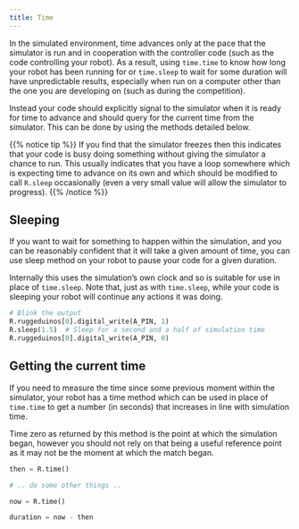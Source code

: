```yaml
---
title: Time
---
```


In the simulated environment, time advances only at the pace that the simulator is run and in cooperation with the controller code (such as the code controlling your robot). As a result, using `time.time` to know how long your robot has been running for or `time.sleep` to wait for some duration will have unpredictable results, especially when run on a computer other than the one you are developing on (such as during the competition).

Instead your code should explicitly signal to the simulator when it is ready for time to advance and should query for the current time from the simulator. This can be done by using the methods detailed below.

{{% notice tip %}}
If you find that the simulator freezes then this indicates that your code is busy doing something without giving the simulator a chance to run. This usually indicates that you have a loop somewhere which is expecting time to advance on its own and which should be modified to call `R.sleep` occasionally (even a very small value will allow the simulator to progress).
{{% /notice %}}

## Sleeping

If you want to wait for something to happen within the simulation, and you can be reasonably confident that it will take a given amount of time, you can use sleep method on your robot to pause your code for a given duration.

Internally this uses the simulation’s own clock and so is suitable for use in place of `time.sleep`. Note that, just as with `time.sleep`, while your code is sleeping your robot will continue any actions it was doing.

```python
# Blink the output
R.ruggeduinos[0].digital_write(A_PIN, 1)
R.sleep(1.5)  # Sleep for a second and a half of simulation time
R.ruggeduinos[0].digital_write(A_PIN, 0)
```

## Getting the current time

If you need to measure the time since some previous moment within the simulator, your robot has a time method which can be used in place of `time.time` to get a number (in seconds) that increases in line with simulation time.

Time zero as returned by this method is the point at which the simulation began, however you should not rely on that being a useful reference point as it may not be the moment at which the match began.

```python
then = R.time()

# .. do some other things ..

now = R.time()

duration = now - then
```
